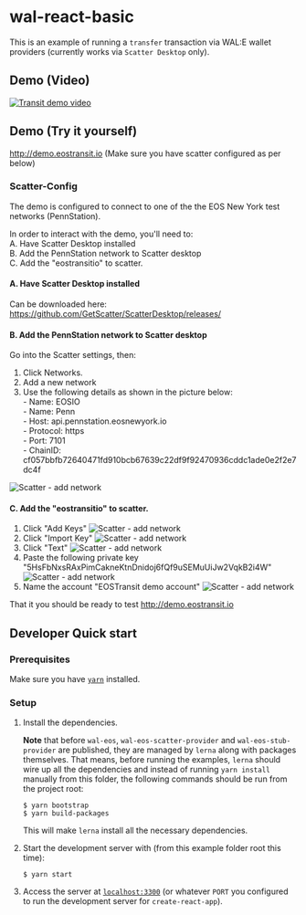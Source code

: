 # wal-react-basic

This is an example of running a `transfer` transaction via WAL:E wallet providers (currently works via `Scatter Desktop` only).

## Demo (Video)

[![Transit demo video](Transit_DemoVideo.jpg)](https://www.youtube.com/watch?v=IJYMaalWfgE)



## Demo (Try it yourself)

http://demo.eostransit.io (Make sure you have scatter configured as per below)

### Scatter-Config

The demo is configured to connect to one of the the EOS New York test networks (PennStation). 

In order to interact with the demo, you'll need to:    
A. Have Scatter Desktop installed   
B. Add the PennStation network to Scatter desktop   
C. Add the "eostransitio" to scatter.   

#### A. Have Scatter Desktop installed   

Can be downloaded here:  https://github.com/GetScatter/ScatterDesktop/releases/

#### B. Add the PennStation network to Scatter desktop   

Go into the Scatter settings, then: 
1. Click Networks. 
2. Add a new network
3. Use the following details as shown in the picture below:   
        - Name: EOSIO  
        - Name: Penn  
        - Host: api.pennstation.eosnewyork.io  
        - Protocol: https  
        - Port: 7101  
        - ChainID: cf057bbfb72640471fd910bcb67639c22df9f92470936cddc1ade0e2f2e7dc4f
  
![Scatter - add network](ScatterNetworkSettings.jpg)

#### C. Add the "eostransitio" to scatter.   

1. Click "Add Keys"
![Scatter - add network](Scatter_AddAccount1.jpg)
2. Click "Import Key"
![Scatter - add network](Scatter_AddAccount2.jpg)
3. Click "Text"
![Scatter - add network](Scatter_AddAccount3.jpg)
4. Paste the following private key "5HsFbNxsRAxPimCakneKtnDnidoj6fQf9uSEMuUiJw2VqkB2i4W" 
![Scatter - add network](Scatter_AddAccount4.jpg)
5. Name the account "EOSTransit demo account"
![Scatter - add network](Scatter_AddAccount5.jpg)

That it you should be ready to test http://demo.eostransit.io

## Developer Quick start

### Prerequisites

Make sure you have [`yarn`](https://yarnpkg.com) installed.

### Setup

1.  Install the dependencies.
   
    **Note** that before `wal-eos`, `wal-eos-scatter-provider` and `wal-eos-stub-provider` are published, they are managed by `lerna` along with packages themselves. That means, before running the examples, `lerna` should wire up all the dependencies and instead of running `yarn install` manually from this folder, the following commands should be run from the project root:

        $ yarn bootstrap
        $ yarn build-packages

    This will make `lerna` install all the necessary dependencies.

2.  Start the development server with (from this example folder root this time):

        $ yarn start

3.  Access the server at [`localhost:3300`](http://localhost:3300) (or whatever `PORT` you configured to run the development server for `create-react-app`).
